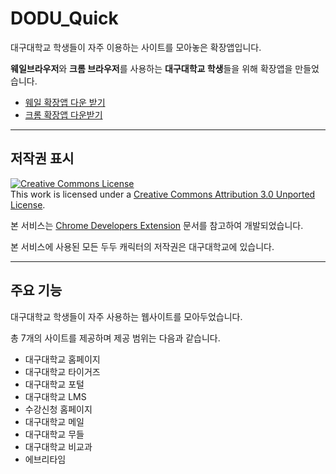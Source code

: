 # DODU_Quick
 대구대학교 학생들이 자주 이용하는 사이트를 모아놓은 확장앱입니다.

**웨일브라우저**와 **크롬 브라우저**를 사용하는 **대구대학교 학생**들을 위해 확장앱을 만들었습니다.

- [웨일 확장앱 다운 받기]()
- [크롬 확장앱 다운받기](https://chrome.google.com/webstore/detail/%EB%8C%80%EA%B5%AC%EB%8C%80%EB%8B%A4/eepknpddpmbjhbdnebloekmhmipbidmc/related?hl=ko&)
----------------------------------
## 저작권 표시

<a rel="license" href="http://creativecommons.org/licenses/by/3.0/"><img alt="Creative Commons License" style="border-width:0" src="https://i.creativecommons.org/l/by/3.0/88x31.png" /></a><br />This work is licensed under a <a rel="license" href="http://creativecommons.org/licenses/by/3.0/">Creative Commons Attribution 3.0 Unported License</a>.

본 서비스는 [Chrome Developers Extension](https://developer.chrome.com/docs/extensions/) 문서를 참고하여 개발되었습니다.

본 서비스에 사용된 모든 두두 캐릭터의 저작권은 대구대학교에 있습니다.

--------------------------------------------

## 주요 기능

대구대학교 학생들이 자주 사용하는 웹사이트를 모아두었습니다.

총 7개의 사이트를 제공하며 제공 범위는 다음과 같습니다.

- 대구대학교 홈페이지
- 대구대학교 타이거즈
- 대구대학교 포털
- 대구대학교 LMS
- 수강신청 홈페이지 
- 대구대학교 메일
- 대구대학교 무들
- 대구대학교 비교과
- 에브리타임
